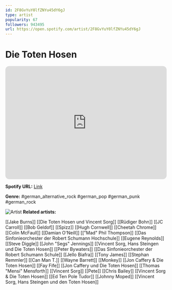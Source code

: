 ```yaml
---
id: 2F8GvYuY0lfZNYu45dY6gJ
type: artist
popularity: 67
followers: 943495
url: https://open.spotify.com/artist/2F8GvYuY0lfZNYu45dY6gJ
---
```

# Die Toten Hosen

<iframe style="border-radius:12px" src="https://open.spotify.com/embed/artist/2F8GvYuY0lfZNYu45dY6gJ" width="100%" height="352" frameBorder="0" allowfullscreen="" allow="autoplay; clipboard-write; encrypted-media; fullscreen; picture-in-picture" loading="lazy"></iframe>

**Spotify URL:** [Link](https://open.spotify.com/artist/2F8GvYuY0lfZNYu45dY6gJ)

**Genre:**  #german_alternative_rock #german_pop #german_punk #german_rock

![Artist](https://i.scdn.co/image/ab6761610000e5eba3d7738be53ae612b2f4d7cd)
**Related artists:**

[[Jake Burns]]
[[Die Toten Hosen und Vincent Sorg]]
[[Rüdiger Bohn]]
[[JC Carroll]]
[[Bob Geldof]]
[[Spizz]]
[[Hugh Cornwell]]
[[Cheetah Chrome]]
[[Colin McFaull]]
[[Damian O'Neill]]
[["Mad" Phil Thompson]]
[[Das Sinfonieorchester der Robert Schumann Hochschule]]
[[Eugene Reynolds]]
[[Steve Diggle]]
[[John "Segs" Jennings]]
[[Vincent Sorg, Hans Steingen und Die Toten Hosen]]
[[Peter Bywaters]]
[[Das Sinfonieorchester der Robert Schumann Schule]]
[[Jello Biafra]]
[[Tony James]]
[[Stephan Remmler]]
[[Can Man T.]]
[[Wayne Barrett]]
[[Monkey]]
[[Jon Caffery & Die Toten Hosen]]
[[Fay Fife]]
[[Jon Caffery und Die Toten Hosen]]
[[Thomas "Mensi" Mensforth]]
[[Vincent Sorg]]
[[Pete]]
[[Chris Bailey]]
[[Vincent Sorg & Die Toten Hosen]]
[[Ed Ten Pole Tudor]]
[[Johnny Moped]]
[[Vincent Sorg, Hans Steingen und den Toten Hosen]]
